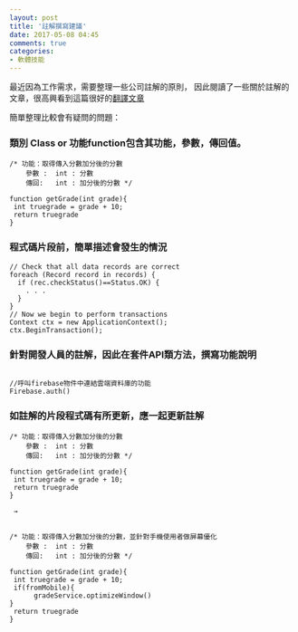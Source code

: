 ```yaml
---
layout: post
title: '註解撰寫建議'
date: 2017-05-08 04:45
comments: true
categories:
- 軟體技能
---
```

最近因為工作需求，需要整理一些公司註解的原則，
因此閱讀了一些關於註解的文章，很高興看到這篇很好的[翻譯文章](http://www.cnblogs.com/oomusou/archive/2008/04/26/1172208.html)

簡單整理比較會有疑問的問題：
### 類別 Class or 功能function包含其功能，參數，傳回值。
```
/* 功能：取得傳入分數加分後的分數
    參數 :  int : 分數
    傳回:   int : 加分後的分數 */

function getGrade(int grade){
 int truegrade = grade + 10;
 return truegrade
}
```

### 程式碼片段前，簡單描述會發生的情況

```
// Check that all data records are correct 
foreach (Record record in records) {
  if (rec.checkStatus()==Status.OK) { 
    . . . 
  } 
} 
// Now we begin to perform transactions 
Context ctx = new ApplicationContext(); 
ctx.BeginTransaction();

```
    
### 針對開發人員的註解，因此在套件API類方法，撰寫功能說明

```

//呼叫firebase物件中連結雲端資料庫的功能
Firebase.auth() 

```
### 如註解的片段程式碼有所更新，應一起更新註解

```
/* 功能：取得傳入分數加分後的分數
    參數 :  int : 分數
    傳回:   int : 加分後的分數 */

function getGrade(int grade){
 int truegrade = grade + 10;
 return truegrade
}  

 →  


/* 功能：取得傳入分數加分後的分數，並針對手機使用者做屏幕優化
    參數 :  int : 分數
    傳回:   int : 加分後的分數 */

function getGrade(int grade){
 int truegrade = grade + 10;
 if(fromMobile){
      gradeService.optimizeWindow()    
}
 return truegrade
}  
```